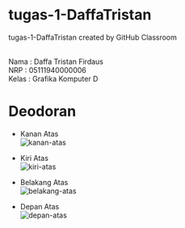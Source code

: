 # tugas-1-DaffaTristan
tugas-1-DaffaTristan created by GitHub Classroom

<br>Nama : Daffa Tristan Firdaus
<br>NRP : 05111940000006
<br>Kelas : Grafika Komputer D

# Deodoran
* Kanan Atas
<br>![kanan-atas](https://user-images.githubusercontent.com/72509035/134037837-8c5fffd2-cc9d-4fe8-b745-95a95054ab50.jpeg)

* Kiri Atas
<br>![kiri-atas](https://user-images.githubusercontent.com/72509035/134037936-fafd3b76-8dd7-412f-b6bd-5653a99eb8e2.jpeg)

* Belakang Atas
<br>![belakang-atas](https://user-images.githubusercontent.com/72509035/134037894-4f07e6e0-56c5-4e20-887b-55d34a00d66f.jpeg)

* Depan Atas
<br>![depan-atas](https://user-images.githubusercontent.com/72509035/134037903-a568b74a-6506-4977-854d-d36749565b14.jpeg)
